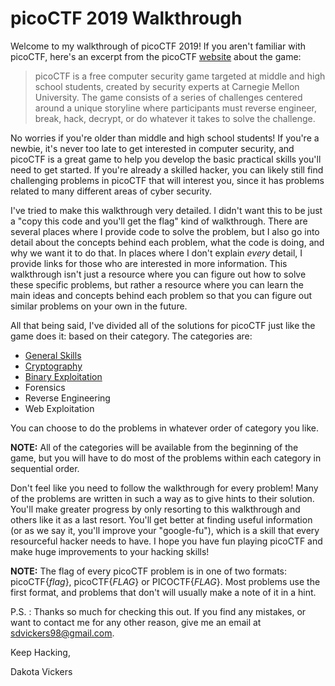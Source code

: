 # picoCTF 2019 Walkthrough

Welcome to my walkthrough of picoCTF 2019! If you aren't familiar with picoCTF, here's an excerpt from the picoCTF [website](https://picoctf.com) about the game:

>picoCTF is a free computer security game targeted at middle and high school students, created by security experts at Carnegie Mellon University. The game consists of a series of challenges centered around a unique storyline where participants must reverse engineer, break, hack, decrypt, or do whatever it takes to solve the challenge. 

No worries if you're older than middle and high school students! If you're a newbie, it's never too late to get interested in computer security, and picoCTF is a great game to help you develop the basic practical skills you'll need to get started. If you're already a skilled hacker, you can likely still find challenging problems in picoCTF that will interest you, since it has problems related to many different areas of cyber security. 

I've tried to make this walkthrough very detailed. I didn't want this to be just a "copy this code and you'll get the flag" kind of walkthrough. There are several places where I provide code to solve the problem, but I also go into detail about the concepts behind each problem, what the code is doing, and why we want it to do that. In places where I don't explain *every* detail, I provide links for those who are interested in more information. This walkthrough isn't just a resource where you can figure out how to solve these specific problems, but rather a resource where you can learn the main ideas and concepts behind each problem so that you can figure out similar problems on your own in the future.

All that being said, I've divided all of the solutions for picoCTF just like the game does it: based on their category. The categories are:
* [General Skills](https://github.com/sdvickers98/picoCTF-2019-Walkthrough/blob/master/general_skills/%230%20-%20General%20Skills%20Homepage.md)
* [Cryptography](https://github.com/sdvickers98/picoCTF_Walkthroughs/blob/master/cryptography/%230%20-%20Cryptography%20Home%20Page.md)
* [Binary Exploitation](https://github.com/sdvickers98/picoCTF-2019-Walkthrough/blob/master/binary_exploitation/%230%20-%20Binary%20Exploitation%20Homepage.md)
* Forensics
* Reverse Engineering
* Web Exploitation

You can choose to do the problems in whatever order of category you like. 

**NOTE:** All of the categories will be available from the beginning of the game, but you will have to do most of the problems within each category in sequential order.

Don't feel like you need to follow the walkthrough for every problem! Many of the problems are written in such a way as to give hints to their solution. You'll make greater progress by only resorting to this walkthrough and others like it as a last resort. You'll get better at finding useful information (or as we say it, you'll improve your "google-fu"), which is a skill that every resourceful hacker needs to have. I hope you have fun playing picoCTF and make huge improvements to your hacking skills!

**NOTE:** The flag of every picoCTF problem is in one of two formats: picoCTF{*flag*}, picoCTF{*FLAG*} or PICOCTF{*FLAG*}. Most problems use the first format, and problems that don't will usually make a note of it in a hint.

P.S. : Thanks so much for checking this out. If you find any mistakes, or want to contact me for any other reason, give me an email at sdvickers98@gmail.com.

Keep Hacking,

Dakota Vickers
